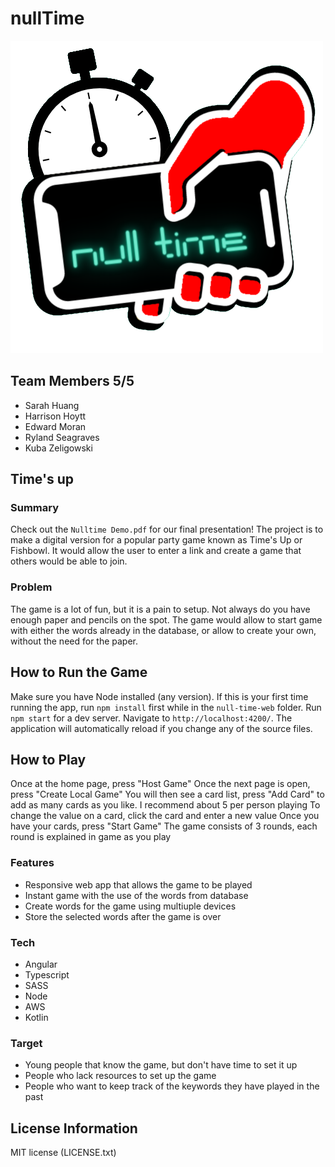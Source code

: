 # nullTime

![Nulltime Logo](/null-time-web/src/assets/images/logo_transparent.png)

## Team Members 5/5
* Sarah Huang 
* Harrison Hoytt 
* Edward Moran
* Ryland Seagraves 
* Kuba Zeligowski 

## Time's up

### Summary
Check out the `Nulltime Demo.pdf` for our final presentation!
The project is to make a digital version for a popular party game known as Time's Up or Fishbowl. It would allow the user to enter a link and create a game that others would be able to join.

### Problem
The game is a lot of fun, but it is a pain to setup. Not always do you have enough paper and pencils on the spot. The game would allow to start game with either the words already in the database, or allow to create your own, without the need for the paper.

## How to Run the Game

Make sure you have Node installed (any version).
If this is your first time running the app, run `npm install` first while in the `null-time-web` folder.
Run `npm start` for a dev server. Navigate to `http://localhost:4200/`. The application will automatically reload if you change any of the source files.

## How to Play
Once at the home page, press "Host Game"
Once the next page is open, press "Create Local Game"
You will then see a card list, press "Add Card" to add as many cards as you like. I recommend about 5 per person playing
To change the value on a card, click the card and enter a new value
Once you have your cards, press "Start Game"
The game consists of 3 rounds, each round is explained in game as you play

### Features
* Responsive web app that allows the game to be played
* Instant game with the use of the words from database
* Create words for the game using multiuple devices
* Store the selected words after the game is over

### Tech
* Angular
* Typescript
* SASS
* Node
* AWS
* Kotlin 

### Target
* Young people that know the game, but don't have time to set it up
* People who lack resources to set up the game
* People who want to keep track of the keywords they have played in the past

## License Information

MIT license (LICENSE.txt)

